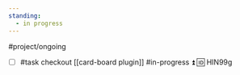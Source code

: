```yaml
---
standing:
  - in progress
---
```

#project/ongoing 

- [ ] #task checkout [[card-board plugin]] #in-progress ⏫ 🆔 HIN99g
